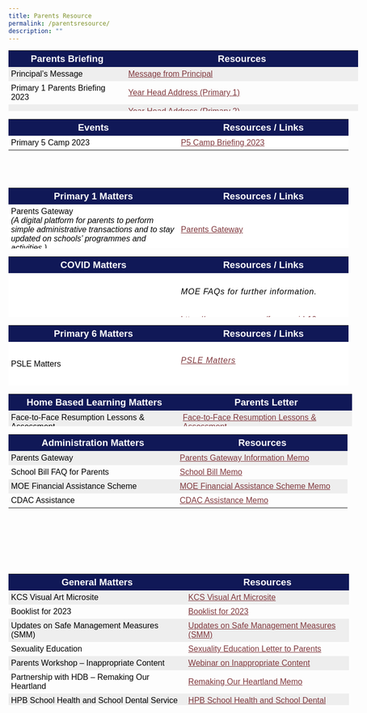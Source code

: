 ```yaml
---
title: Parents Resource
permalink: /parentsresource/
description: ""
---
```

<table style="box-sizing: border-box; color: rgb(0, 0, 0); font-family: Signika, Arial, sans-serif; font-size: 16px; font-style: normal; font-variant-ligatures: normal; font-variant-caps: normal; font-weight: 400; letter-spacing: normal; orphans: 2; text-align: start; text-transform: none; white-space: normal; widows: 2; word-spacing: 0px; -webkit-text-stroke-width: 0px; text-decoration-thickness: initial; text-decoration-style: initial; text-decoration-color: initial; height: 120px; width: 715.156px;"><tbody style="box-sizing: border-box;"><tr style="box-sizing: border-box; height: 23px;"><td style="box-sizing: border-box; padding: 5px; width: 232px; background-color: rgb(16, 24, 87); height: 23px; text-align: center;"><span style="box-sizing: border-box; font-size: 14pt; font-family: arial, helvetica, sans-serif; color: rgb(255, 255, 0);"><strong style="box-sizing: border-box; font-weight: bolder;color:white">Parents Briefing</strong></span></td><td style="box-sizing: border-box; padding: 5px; width: 460.156px; background-color: rgb(16, 24, 87); height: 23px; text-align: center;"><span style="box-sizing: border-box; font-size: 14pt; font-family: arial, helvetica, sans-serif; color: rgb(255, 255, 0);"><strong style="box-sizing: border-box; font-weight: bolder;color:white">Resources</strong></span></td></tr><tr style="box-sizing: border-box; background: rgb(238, 238, 238); height: 23px;"><td style="box-sizing: border-box; padding: 5px; width: 232px; height: 23px; text-align: left;"><span style="box-sizing: border-box; font-family: arial, helvetica, sans-serif; font-size: 12pt;">Principal’s Message</span></td><td style="box-sizing: border-box; padding: 5px; width: 460.156px; height: 23px; text-align: left;"><a href="https://youtu.be/GxwuNvGg63g" target="_blank" rel="noopener" style="box-sizing: border-box; background-color: transparent; cursor: pointer; transition: all 0.25s ease-in-out 0s; color: rgb(128, 56, 61);"><span style="box-sizing: border-box; font-family: arial, helvetica, sans-serif;">Message from Principal</span></a></td></tr><tr style="box-sizing: border-box; height: 23px;"><td style="box-sizing: border-box; padding: 5px; width: 232px; height: 23px; text-align: left;"><span style="box-sizing: border-box; font-family: arial, helvetica, sans-serif; font-size: 12pt;">Primary 1 Parents Briefing 2023</span></td><td style="box-sizing: border-box; padding: 5px; width: 460.156px; height: 23px; text-align: left;"><a href="https://youtu.be/HfQNleAWQSg" target="_blank" rel="noopener" style="box-sizing: border-box; background-color: transparent; cursor: pointer; transition: all 0.25s ease-in-out 0s; color: rgb(128, 56, 61);"><span style="box-sizing: border-box; font-family: arial, helvetica, sans-serif;"><span style="box-sizing: border-box; font-family: arial, helvetica, sans-serif; font-size: 12pt;">Year Head Address (Primary 1)</span></span></a></td></tr><tr style="box-sizing: border-box; background: rgb(238, 238, 238); height: 23px;"><td style="box-sizing: border-box; padding: 5px; width: 232px; height: 23px; text-align: left;"><span style="box-sizing: border-box; font-family: arial, helvetica, sans-serif; font-size: 12pt;">Primary 2 Parents Briefing 2023</span></td><td style="box-sizing: border-box; padding: 5px; width: 460.156px; height: 23px; text-align: left;"><a href="https://youtu.be/s1RIQqc87Rc" target="_blank" rel="noopener" style="box-sizing: border-box; background-color: transparent; cursor: pointer; transition: all 0.25s ease-in-out 0s; color: rgb(128, 56, 61);"><span style="box-sizing: border-box; font-family: arial, helvetica, sans-serif;"><span style="box-sizing: border-box; font-family: arial, helvetica, sans-serif; font-size: 12pt;">Year Head Address (Primary 2)</span></span></a><br style="box-sizing: border-box;"><span style="box-sizing: border-box; font-family: arial, helvetica, sans-serif;"><a href="https://youtu.be/zDKyUUGykQw" target="_blank" rel="noopener" style="box-sizing: border-box; background-color: transparent; cursor: pointer; transition: all 0.25s ease-in-out 0s; color: rgb(128, 56, 61);">P2 Parents Briefing for English Language</a><br style="box-sizing: border-box;"><a href="https://youtu.be/xX5bHDGFjsM" target="_blank" rel="noopener" style="box-sizing: border-box; background-color: transparent; cursor: pointer; transition: all 0.25s ease-in-out 0s; color: rgb(128, 56, 61);">P2 Parents Briefing for Mathematics</a><br style="box-sizing: border-box;"><a href="https://youtu.be/5ypYBIvATXE" target="_blank" rel="noopener" style="box-sizing: border-box; background-color: transparent; cursor: pointer; transition: all 0.25s ease-in-out 0s; color: rgb(128, 56, 61);">P2 Parents Briefing for Mother Tongue Language</a><br style="box-sizing: border-box;"></span></td></tr><tr style="box-sizing: border-box; height: 23px;"><td style="box-sizing: border-box; padding: 5px; width: 232px; height: 23px; text-align: left;"><span style="box-sizing: border-box; font-family: arial, helvetica, sans-serif; font-size: 12pt;">Primary 3 Parents Briefing 2023</span></td><td style="box-sizing: border-box; padding: 5px; width: 460.156px; height: 23px; text-align: left;"><a href="https://youtu.be/Hx_ezOhR9xc" target="_blank" rel="noopener" style="box-sizing: border-box; background-color: transparent; cursor: pointer; transition: all 0.25s ease-in-out 0s; color: rgb(128, 56, 61);"><span style="box-sizing: border-box; font-family: arial, helvetica, sans-serif;"><span style="box-sizing: border-box; font-family: arial, helvetica, sans-serif; font-size: 12pt;">Year Head Address (Primary 3)</span></span></a><br style="box-sizing: border-box;"><a href="https://youtu.be/0m1TamuraJE" target="_blank" rel="noopener" style="box-sizing: border-box; background-color: transparent; cursor: pointer; transition: all 0.25s ease-in-out 0s; color: rgb(128, 56, 61);"><span style="box-sizing: border-box; font-family: arial, helvetica, sans-serif;">P3 Parents Briefing for English Language</span></a><br style="box-sizing: border-box;"><a href="https://youtu.be/WUdum6uu8L4" target="_blank" rel="noopener" style="box-sizing: border-box; background-color: transparent; cursor: pointer; transition: all 0.25s ease-in-out 0s; color: rgb(128, 56, 61);"><span style="box-sizing: border-box; font-family: arial, helvetica, sans-serif;">P3 Parents Briefing for Mathematics</span></a><br style="box-sizing: border-box;"><a href="https://youtu.be/xmPVwAvYehA" target="_blank" rel="noopener" style="box-sizing: border-box; background-color: transparent; cursor: pointer; transition: all 0.25s ease-in-out 0s; color: rgb(128, 56, 61);"><span style="box-sizing: border-box; font-family: arial, helvetica, sans-serif;">P3 Parents Briefing for Mother Tongue Language</span></a><br style="box-sizing: border-box;"><a href="https://youtu.be/DUZBO7xJW-U" target="_blank" rel="noopener" style="box-sizing: border-box; background-color: transparent; cursor: pointer; transition: all 0.25s ease-in-out 0s; color: rgb(128, 56, 61);"><span style="box-sizing: border-box; font-family: arial, helvetica, sans-serif;">P3 Parents Briefing for Science</span></a></td></tr><tr style="box-sizing: border-box; background: rgb(238, 238, 238); height: 23px;"><td style="box-sizing: border-box; padding: 5px; width: 232px; height: 23px; text-align: left;"><span style="box-sizing: border-box; font-family: arial, helvetica, sans-serif; font-size: 12pt;">Primary 4 Parents Briefing 2023</span></td><td style="box-sizing: border-box; padding: 5px; width: 460.156px; height: 23px; text-align: left;"><a href="https://youtu.be/_Ib2xiLTk4w" target="_blank" rel="noopener" style="box-sizing: border-box; background-color: transparent; cursor: pointer; transition: all 0.25s ease-in-out 0s; color: rgb(128, 56, 61);"><span style="box-sizing: border-box; font-family: arial, helvetica, sans-serif; font-size: 12pt;">Year Head Address (Primary 4)</span></a><br style="box-sizing: border-box;"><span style="box-sizing: border-box; font-family: arial, helvetica, sans-serif;"><a href="https://youtu.be/hDkXIG5Wyl0" target="_blank" rel="noopener" style="box-sizing: border-box; background-color: transparent; cursor: pointer; transition: all 0.25s ease-in-out 0s; color: rgb(128, 56, 61);">P4 Parents Briefing for English Language</a><br style="box-sizing: border-box;"><a href="https://youtu.be/RQf3OpbMMeo" target="_blank" rel="noopener" style="box-sizing: border-box; background-color: transparent; cursor: pointer; transition: all 0.25s ease-in-out 0s; color: rgb(128, 56, 61);">P4 Parents Briefing for Mathematics</a><br style="box-sizing: border-box;"><a href="https://youtu.be/TZuyG-iIqfQ" target="_blank" rel="noopener" style="box-sizing: border-box; background-color: transparent; cursor: pointer; transition: all 0.25s ease-in-out 0s; color: rgb(128, 56, 61);">P4 Parents Briefing for Mother Tongue Language</a><br style="box-sizing: border-box;"><a href="https://youtu.be/P0_D7cuRXMw" target="_blank" rel="noopener" style="box-sizing: border-box; background-color: transparent; cursor: pointer; transition: all 0.25s ease-in-out 0s; color: rgb(128, 56, 61);">P4 Parents Briefing for Science</a></span></td></tr><tr style="box-sizing: border-box; height: 30.875px;"><td style="box-sizing: border-box; padding: 5px; width: 232px; height: 30.875px; text-align: left;"><span style="box-sizing: border-box; font-family: arial, helvetica, sans-serif; font-size: 12pt;">Primary 5 Parents Briefing 2023</span></td><td style="box-sizing: border-box; padding: 5px; width: 460.156px; height: 30.875px; text-align: left;"><a href="https://youtu.be/WFdTD2VfMFw" target="_blank" rel="noopener" style="box-sizing: border-box; background-color: transparent; cursor: pointer; transition: all 0.25s ease-in-out 0s; color: rgb(128, 56, 61);"><span style="box-sizing: border-box; font-family: arial, helvetica, sans-serif;"><span style="box-sizing: border-box; font-family: arial, helvetica, sans-serif; font-size: 12pt;">Year Head Address (Primary 5)</span></span></a><br style="box-sizing: border-box;"><span style="box-sizing: border-box; font-family: arial, helvetica, sans-serif;"><a href="https://youtu.be/-PU7aBaPKGk" target="_blank" rel="noopener" style="box-sizing: border-box; background-color: transparent; cursor: pointer; transition: all 0.25s ease-in-out 0s; color: rgb(128, 56, 61);">P5 Parents Briefing for English and Foundation English Language</a><br style="box-sizing: border-box;"><a href="https://youtu.be/VZzBHMn71FM" target="_blank" rel="noopener" style="box-sizing: border-box; background-color: transparent; cursor: pointer; transition: all 0.25s ease-in-out 0s; color: rgb(128, 56, 61);">P5 Parents Briefing for Foundation Mathematics</a><br style="box-sizing: border-box;"><a href="https://youtu.be/VZzBHMn71FM" target="_blank" rel="noopener" style="box-sizing: border-box; background-color: transparent; cursor: pointer; transition: all 0.25s ease-in-out 0s; color: rgb(128, 56, 61);">P5 Parents Briefing for Standard Mathematics</a><br style="box-sizing: border-box;"><a href="https://youtu.be/WR1s2fUigmI" target="_blank" rel="noopener" style="box-sizing: border-box; background-color: transparent; cursor: pointer; transition: all 0.25s ease-in-out 0s; color: rgb(128, 56, 61);">P5 Parents Briefing for Mother Tongue and Foundation Mother Tongue Language&nbsp;</a><br style="box-sizing: border-box;"><a href="https://youtu.be/tnePOuiLlBs" target="_blank" rel="noopener" style="box-sizing: border-box; background-color: transparent; cursor: pointer; transition: all 0.25s ease-in-out 0s; color: rgb(128, 56, 61);">P5 Parents Briefing for Science and Foundation Science</a></span></td></tr><tr style="box-sizing: border-box; background: rgb(238, 238, 238); height: 23px;"><td style="box-sizing: border-box; padding: 5px; width: 232px; height: 23px; text-align: left;"><span style="box-sizing: border-box; font-family: arial, helvetica, sans-serif; font-size: 12pt;">Primary 6 Parents Briefing 2023</span></td><td style="box-sizing: border-box; padding: 5px; width: 460.156px; height: 23px; text-align: left;"><a href="https://youtu.be/2xz-83FxGqY" target="_blank" rel="noopener" style="box-sizing: border-box; background-color: transparent; cursor: pointer; transition: all 0.25s ease-in-out 0s; color: rgb(128, 56, 61);"><span style="box-sizing: border-box; font-family: arial, helvetica, sans-serif;"><span style="box-sizing: border-box; font-family: arial, helvetica, sans-serif; font-size: 12pt;">Year Head Address (Primary 6)</span></span></a><br style="box-sizing: border-box;"><a href="https://youtu.be/Ce_oR4U1CyU" target="_blank" rel="noopener" style="box-sizing: border-box; background-color: transparent; cursor: pointer; transition: all 0.25s ease-in-out 0s; color: rgb(128, 56, 61);"><span style="box-sizing: border-box; font-family: arial, helvetica, sans-serif; font-size: 12pt;">P6 Parents Briefing for English and Foundation English Language</span></a><br style="box-sizing: border-box;"><a href="https://youtu.be/RxRqJLInGsY" target="_blank" rel="noopener" style="box-sizing: border-box; background-color: transparent; cursor: pointer; transition: all 0.25s ease-in-out 0s; color: rgb(128, 56, 61);"><span style="box-sizing: border-box; font-family: arial, helvetica, sans-serif; font-size: 12pt;">P6 Parents Briefing for Foundation Mathematics</span></a><br style="box-sizing: border-box;"><a href="https://youtu.be/BpQmTyoDFnc" target="_blank" rel="noopener" style="box-sizing: border-box; background-color: transparent; cursor: pointer; transition: all 0.25s ease-in-out 0s; color: rgb(128, 56, 61);"><span style="box-sizing: border-box; font-family: arial, helvetica, sans-serif;">P6 Parents Briefing for Standard Mathematics</span></a><br style="box-sizing: border-box;"><a href="https://youtu.be/aNGwpN8Dulg" target="_blank" rel="noopener" style="box-sizing: border-box; background-color: transparent; cursor: pointer; transition: all 0.25s ease-in-out 0s; color: rgb(128, 56, 61);"><span style="box-sizing: border-box; font-family: arial, helvetica, sans-serif; font-size: 12pt;">P6 Parents Briefing for Mother Tongue and Foundation Mother Tongue Language</span></a><br style="box-sizing: border-box;"><a href="https://youtu.be/8wATtmhHU0E" target="_blank" rel="noopener" style="box-sizing: border-box; background-color: transparent; cursor: pointer; transition: all 0.25s ease-in-out 0s; color: rgb(128, 56, 61);"><span style="box-sizing: border-box; font-family: arial, helvetica, sans-serif; font-size: 12pt;">P6 Parents Briefing for Science and Foundation Science</span></a></td></tr></tbody></table>

<table style="box-sizing: border-box; color: rgb(0, 0, 0); font-family: Signika, Arial, sans-serif; font-size: 16px; font-style: normal; font-variant-ligatures: normal; font-variant-caps: normal; font-weight: 400; letter-spacing: normal; orphans: 2; text-align: start; text-transform: none; white-space: normal; widows: 2; word-spacing: 0px; -webkit-text-stroke-width: 0px; text-decoration-thickness: initial; text-decoration-style: initial; text-decoration-color: initial; height: 120px; width: 728.906px;"><tbody style="box-sizing: border-box;"><tr style="box-sizing: border-box; height: 23px;"><td style="box-sizing: border-box; padding: 5px; width: 336.333px; background-color: rgb(16, 24, 87); height: 23px; text-align: center;"><span style="box-sizing: border-box; font-size: 14pt; font-family: arial, helvetica, sans-serif; color: rgb(255, 255, 0);"><strong style="box-sizing: border-box; font-weight: bolder;color:white">Events</strong></span></td><td style="box-sizing: border-box; padding: 5px; width: 336.333px; background-color: rgb(16, 24, 87); height: 23px; text-align: center;"><span style="box-sizing: border-box; font-size: 14pt; font-family: arial, helvetica, sans-serif; color: rgb(255, 255, 0);"><strong style="box-sizing: border-box; font-weight: bolder;color:white">Resources / Links</strong></span></td></tr><tr style="box-sizing: border-box; background: rgb(255, 255, 255); height: 23px;"><td style="box-sizing: border-box; padding: 5px; width: 336.333px; background-color: rgb(255, 255, 255); height: 23px;"><span style="box-sizing: border-box; font-family: arial, Helvetica, sans-serif;">Primary 5 Camp 2023</span></td><td style="box-sizing: border-box; padding: 5px; width: 336.333px; background-color: rgb(255, 255, 255); height: 23px;"><a href="https://khengcheng.moe.edu.sg/wp-content/uploads/2023/02/P5-Camp_Briefing-to-Parents_2023.pdf" target="_blank" rel="noopener noreferrer" style="box-sizing: border-box; background-color: transparent; cursor: pointer; transition: all 0.25s ease-in-out 0s; color: rgb(128, 56, 61);"><span style="box-sizing: border-box; font-family: arial, helvetica, sans-serif;">P5 Camp Briefing 2023</span></a></td></tr></tbody></table>

<table style="box-sizing: border-box; color: rgb(0, 0, 0); font-family: Signika, Arial, sans-serif; font-size: 16px; font-style: normal; font-variant-ligatures: normal; font-variant-caps: normal; font-weight: 400; letter-spacing: normal; orphans: 2; text-align: start; text-transform: none; white-space: normal; widows: 2; word-spacing: 0px; -webkit-text-stroke-width: 0px; text-decoration-thickness: initial; text-decoration-style: initial; text-decoration-color: initial; height: 120px; width: 728.906px;"><tbody style="box-sizing: border-box;"><tr style="box-sizing: border-box; height: 23px;"><td style="box-sizing: border-box; padding: 5px; width: 336.333px; background-color: rgb(16, 24, 87); height: 25px; text-align: center;"><span style="box-sizing: border-box; font-size: 14pt; font-family: arial, helvetica, sans-serif; color: rgb(255, 255, 0);"><strong style="box-sizing: border-box; font-weight: bolder;color:white">Primary 1 Matters</strong></span></td><td style="box-sizing: border-box; padding: 5px; width: 330px; background-color: rgb(16, 24, 87); height: 28px; text-align: center;"><span style="box-sizing: border-box; font-size: 14pt; font-family: arial, helvetica, sans-serif; color: rgb(255, 255, 0);"><strong style="box-sizing: border-box; font-weight: bolder;color:white">Resources / Links</strong></span></td></tr><tr style="box-sizing: border-box; background: rgb(255, 255, 255); height: 23px;"><td style="box-sizing: border-box; padding: 5px; width: 336.333px; background-color: rgb(255, 255, 255); height: 23px;"><span style="box-sizing: border-box; font-family: arial, helvetica, sans-serif;">Parents Gateway<br style="box-sizing: border-box;"><em style="box-sizing: border-box;">(A digital platform for parents to perform simple administrative transactions and to stay updated on schools’ programmes and activities.)</em></span></td><td style="box-sizing: border-box; padding: 5px; width: 336.333px; background-color: rgb(255, 255, 255); height: 23px;"><span style="box-sizing: border-box; font-family: arial, helvetica, sans-serif;"><a href="https://khengcheng.moe.edu.sg/parents-gateway/" target="_blank" rel="noopener" style="box-sizing: border-box; background-color: transparent; cursor: pointer; transition: all 0.25s ease-in-out 0s; color: rgb(128, 56, 61);">Parents Gateway</a></span></td></tr><tr style="box-sizing: border-box; height: 23px; background-color: rgb(227, 225, 225);"><td style="box-sizing: border-box; padding: 5px; width: 336.333px; background-color: rgb(255, 255, 255); height: 23px;"><span style="box-sizing: border-box; font-family: arial, helvetica, sans-serif;"><span style="box-sizing: border-box; font-family: helvetica, arial, sans-serif;">P1 Orientation Briefing and Sharing Slides</span></span></td><td style="box-sizing: border-box; padding: 5px; width: 336.333px; background-color: rgb(255, 255, 255); height: 23px;"><span style="box-sizing: border-box; font-family: arial, helvetica, sans-serif;"><a href="https://khengcheng.moe.edu.sg/wp-content/uploads/2022/11/P1-Orientation-Slides.pdf" target="_blank" rel="noopener" style="box-sizing: border-box; background-color: transparent; cursor: pointer; transition: all 0.25s ease-in-out 0s; color: rgb(128, 56, 61);">P1 Slides</a></span></td></tr><tr style="box-sizing: border-box; background: rgb(227, 225, 225); height: 23px;"><td style="box-sizing: border-box; padding: 5px; width: 336.333px; background-color: rgb(255, 255, 255); height: 23px;"><span style="box-sizing: border-box; font-family: arial, helvetica, sans-serif;"><span style="box-sizing: border-box; font-family: helvetica, arial, sans-serif;">Information Booklet (For cohort 2023)</span></span></td><td style="box-sizing: border-box; padding: 5px; width: 336.333px; background-color: rgb(255, 255, 255); height: 23px;"><span style="box-sizing: border-box; font-family: arial, helvetica, sans-serif;"><span style="box-sizing: border-box; font-family: helvetica, arial, sans-serif;"><a href="https://khengcheng.moe.edu.sg/wp-content/uploads/2023/01/P1-INFORMATION-BOOKLET-FOR-COHORT-2023-1.pdf" target="_blank" rel="noopener" style="box-sizing: border-box; background-color: transparent; cursor: pointer; transition: all 0.25s ease-in-out 0s; color: rgb(128, 56, 61);">Information Booklet</a></span></span></td></tr><tr style="box-sizing: border-box; height: 23px; background-color: rgb(227, 225, 225);"><td style="box-sizing: border-box; padding: 5px; width: 336.333px; background-color: rgb(255, 255, 255); height: 23px;"><span style="box-sizing: border-box; font-family: arial, helvetica, sans-serif;"><span style="box-sizing: border-box; font-family: helvetica, arial, sans-serif;">P1 Parents Engagement 2023</span></span></td><td style="box-sizing: border-box; padding: 5px; width: 336.333px; background-color: rgb(255, 255, 255); height: 23px;"><a href="https://khengcheng.moe.edu.sg/wp-content/uploads/2023/01/P1-Parents-Engagement-Session-2023.pdf" target="_blank" rel="noopener" style="box-sizing: border-box; background-color: transparent; cursor: pointer; transition: all 0.25s ease-in-out 0s; color: rgb(128, 56, 61);"><span style="box-sizing: border-box; font-family: arial, helvetica, sans-serif;"><span style="box-sizing: border-box; font-family: helvetica, arial, sans-serif;">P1 Parents Engagement 2023</span></span></a></td></tr></tbody></table>

<table style="box-sizing: border-box; color: rgb(0, 0, 0); font-family: Signika, Arial, sans-serif; font-size: 16px; font-style: normal; font-variant-ligatures: normal; font-variant-caps: normal; font-weight: 400; letter-spacing: normal; orphans: 2; text-align: start; text-transform: none; white-space: normal; widows: 2; word-spacing: 0px; -webkit-text-stroke-width: 0px; text-decoration-thickness: initial; text-decoration-style: initial; text-decoration-color: initial; height: 120px; width: 728.906px;"><tbody style="box-sizing: border-box;"><tr style="box-sizing: border-box; height: 23px;"><td style="box-sizing: border-box; padding: 5px; width: 336.333px; background-color: rgb(16, 24, 87); height: 23px; text-align: center;"><span style="box-sizing: border-box; font-size: 14pt; font-family: arial, helvetica, sans-serif; color: rgb(255, 255, 0);"><strong style="box-sizing: border-box; font-weight: bolder;color:white">COVID Matters</strong></span></td><td style="box-sizing: border-box; padding: 5px; width: 336.333px; background-color: rgb(16, 24, 87); height: 23px; text-align: center;"><span style="box-sizing: border-box; font-size: 14pt; font-family: arial, helvetica, sans-serif; color: rgb(255, 255, 0);"><strong style="box-sizing: border-box; font-weight: bolder;color:white">Resources / Links</strong></span></td></tr><tr style="box-sizing: border-box; background: rgb(255, 255, 255); height: 23px;"><td style="box-sizing: border-box; padding: 5px; width: 336.333px; background-color: rgb(255, 255, 255); height: 23px;"><span style="box-sizing: border-box; font-family: arial, Helvetica, sans-serif; font-size: 12pt;">Implementation of TraceTogether in schools on 1 June 2021</span></td><td style="box-sizing: border-box; padding: 5px; width: 336.333px; background-color: rgb(255, 255, 255); height: 23px;"><div class="DetailsScreen__ItemContainer-sc-15nbtbx-3 eWYkCk" style="box-sizing: border-box;"><h6 id="weblink_description_0" class="Text__H6-uqyr82-15 Text__H6Regular-uqyr82-16 Text__BodyRow-uqyr82-39 hpbCOC" style="box-sizing: border-box; font-family: &quot;Patua One&quot;, &quot;Times New Roman&quot;, serif; letter-spacing: 0.05em;"><span style="box-sizing: border-box; font-family: arial, helvetica, sans-serif; font-size: 12pt;">MOE FAQs for further information.</span></h6><p style="box-sizing: border-box;"><span style="box-sizing: border-box; font-family: arial, helvetica, sans-serif; font-size: 12pt;"><a id="weblink_0" class="TextLink__StyledTextLink-sc-55x6ze-0 PafSM web-link" href="https://www.moe.gov.sg/faqs-covid-19-infection" target="_blank" rel="noopener noreferrer" style="box-sizing: border-box; background-color: transparent; cursor: pointer; transition: all 0.25s ease-in-out 0s; color: rgb(128, 56, 61);">https://www.moe.gov.sg/faqs-covid-19-infection</a></span></p></div><div class="DetailsScreen__ItemContainer-sc-15nbtbx-3 eWYkCk" style="box-sizing: border-box;"><h6 id="weblink_description_1" class="Text__H6-uqyr82-15 Text__H6Regular-uqyr82-16 Text__BodyRow-uqyr82-39 hpbCOC" style="box-sizing: border-box; font-family: &quot;Patua One&quot;, &quot;Times New Roman&quot;, serif; letter-spacing: 0.05em;"><span style="box-sizing: border-box; font-family: arial, helvetica, sans-serif; font-size: 12pt;">Nearest TT collection/replacement point.</span></h6><p style="box-sizing: border-box;"><span style="box-sizing: border-box; font-family: arial, helvetica, sans-serif; font-size: 12pt;"><a id="weblink_1" class="TextLink__StyledTextLink-sc-55x6ze-0 PafSM web-link" href="https://token.gowhere.gov.sg/" target="_blank" rel="noopener noreferrer" style="box-sizing: border-box; background-color: transparent; cursor: pointer; transition: all 0.25s ease-in-out 0s; color: rgb(128, 56, 61);">https://token.gowhere.gov.sg/</a></span></p></div></td></tr><tr style="box-sizing: border-box; height: 23px; background-color: rgb(227, 225, 225);"><td style="box-sizing: border-box; padding: 5px; width: 336.333px; background-color: rgb(255, 255, 255); height: 23px;"><span style="box-sizing: border-box; font-family: arial, helvetica, sans-serif;">School’s Covid Reporting Policy</span></td><td style="box-sizing: border-box; padding: 5px; width: 336.333px; background-color: rgb(255, 255, 255); height: 23px;"><span style="box-sizing: border-box; font-family: arial, helvetica, sans-serif;"><a href="https://khengcheng.moe.edu.sg/wp-content/uploads/2022/01/Reporting-of-Covid-case-or-HRW.pdf" style="box-sizing: border-box; background-color: transparent; cursor: pointer; transition: all 0.25s ease-in-out 0s; color: rgb(128, 56, 61);">School’s COVID Reporting Policy</a></span></td></tr><tr style="box-sizing: border-box; background: rgb(227, 225, 225); height: 23px;"><td style="box-sizing: border-box; padding: 5px; width: 336.333px; background-color: rgb(255, 255, 255); height: 23px;"><span style="box-sizing: border-box; font-family: arial, Helvetica, sans-serif;">Submission of ART results</span></td><td style="box-sizing: border-box; padding: 5px; width: 336.333px; background-color: rgb(255, 255, 255); height: 23px;"><span style="box-sizing: border-box; font-family: arial, helvetica, sans-serif;">http://go.gov.sg/kcs-cct-hrw</span></td></tr></tbody></table>

<table style="box-sizing: border-box; color: rgb(0, 0, 0); font-family: Signika, Arial, sans-serif; font-size: 16px; font-style: normal; font-variant-ligatures: normal; font-variant-caps: normal; font-weight: 400; letter-spacing: normal; orphans: 2; text-align: start; text-transform: none; white-space: normal; widows: 2; word-spacing: 0px; -webkit-text-stroke-width: 0px; text-decoration-thickness: initial; text-decoration-style: initial; text-decoration-color: initial; height: 120px; width: 728.906px;"><tbody style="box-sizing: border-box;"><tr style="box-sizing: border-box; height: 23.7084px;"><td style="box-sizing: border-box; padding: 5px; width: 336.333px; background-color: rgb(16, 24, 87); height: 23.7084px; text-align: center;"><span style="box-sizing: border-box; font-size: 14pt; font-family: arial, helvetica, sans-serif; color: rgb(255, 255, 0);"><strong style="box-sizing: border-box; font-weight: bolder;color:white;">Primary 6 Matters</strong></span></td><td style="box-sizing: border-box; padding: 5px; width: 336.333px; background-color: rgb(16, 24, 87); height: 23.7084px; text-align: center;"><span style="box-sizing: border-box; font-size: 14pt; font-family: arial, helvetica, sans-serif; color: rgb(255, 255, 0);"><strong style="box-sizing: border-box; font-weight: bolder;color:white;">Resources / Links</strong></span></td></tr><tr style="box-sizing: border-box; background: rgb(255, 255, 255); height: 23px;"><td style="box-sizing: border-box; padding: 5px; width: 336.333px; background-color: rgb(255, 255, 255); height: 23px;"><span style="box-sizing: border-box; font-family: arial, helvetica, sans-serif;">PSLE Matters</span></td><td style="box-sizing: border-box; padding: 5px; width: 336.333px; background-color: rgb(255, 255, 255); height: 23px;"><div class="DetailsScreen__ItemContainer-sc-15nbtbx-3 eWYkCk" style="box-sizing: border-box;"><h6 id="weblink_description_0" class="Text__H6-uqyr82-15 Text__H6Regular-uqyr82-16 Text__BodyRow-uqyr82-39 hpbCOC" style="box-sizing: border-box; font-family: &quot;Patua One&quot;, &quot;Times New Roman&quot;, serif; letter-spacing: 0.05em;"><span style="box-sizing: border-box; font-family: arial, helvetica, sans-serif; font-size: 12pt;"><a href="https://sites.google.com/view/kcs-pslejourney/home" style="box-sizing: border-box; background-color: transparent; cursor: pointer; transition: all 0.25s ease-in-out 0s; color: rgb(128, 56, 61);">PSLE Matters</a></span></h6></div></td></tr></tbody></table>

<table style="box-sizing: border-box; color: rgb(0, 0, 0); font-family: Signika, Arial, sans-serif; font-size: 16px; font-style: normal; font-variant-ligatures: normal; font-variant-caps: normal; font-weight: 400; letter-spacing: normal; orphans: 2; text-align: start; text-transform: none; white-space: normal; widows: 2; word-spacing: 0px; -webkit-text-stroke-width: 0px; text-decoration-thickness: initial; text-decoration-style: initial; text-decoration-color: initial; height: 64px; width: 680px;"><tbody style="box-sizing: border-box;"><tr style="box-sizing: border-box; height: 23px;"><td style="box-sizing: border-box; padding: 5px; width: 340px; background-color: rgb(16, 24, 87); height: 23px; text-align: center;"><span style="box-sizing: border-box; font-size: 14pt; font-family: arial, helvetica, sans-serif; color: rgb(255, 255, 0);"><strong style="box-sizing: border-box; font-weight: bolder;color:white">Home Based Learning Matters</strong></span></td><td style="box-sizing: border-box; padding: 5px; width: 340px; background-color: rgb(16, 24, 87); height: 23px; text-align: center;"><span style="box-sizing: border-box; font-size: 14pt; font-family: arial, helvetica, sans-serif; color: rgb(255, 255, 0);"><strong style="box-sizing: border-box; font-weight: bolder;color:white">Parents Letter</strong></span></td></tr><tr style="box-sizing: border-box; background: rgb(238, 238, 238); height: 23.7031px;"><td style="box-sizing: border-box; padding: 5px; width: 340px; height: 23.7031px;"><span style="box-sizing: border-box; font-family: arial, helvetica, sans-serif;">Face-to-Face Resumption Lessons &amp; Assessment</span></td><td style="box-sizing: border-box; padding: 5px; width: 332px; height: 23.7031px;"><a href="https://khengcheng.moe.edu.sg/wp-content/uploads/2021/10/Resumption-of-Face-to-Face-Lessons-Updates-on-Asssessment.pdf" target="_blank" rel="noopener noreferrer" style="box-sizing: border-box; background-color: transparent; cursor: pointer; transition: all 0.25s ease-in-out 0s; color: rgb(128, 56, 61);"><span style="box-sizing: border-box; font-family: arial, helvetica, sans-serif;">Face-to-Face Resumption Lessons &amp; Assessment</span></a></td></tr><tr style="box-sizing: border-box; height: 23.7031px;"><td style="box-sizing: border-box; padding: 5px; width: 340px; height: 23.7031px;"><span style="box-sizing: border-box; font-family: arial, helvetica, sans-serif;">Principal’s Letter on Full Home-Based Learning</span></td><td style="box-sizing: border-box; padding: 5px; width: 332px; height: 23.7031px;"><span style="box-sizing: border-box; font-family: arial, helvetica, sans-serif;"><a href="https://khengcheng.moe.edu.sg/wp-content/uploads/2021/05/Attachment-1-SOP-for-IT-and-ET-Support-for-Full-HBL.pdf" style="box-sizing: border-box; background-color: transparent; cursor: pointer; transition: all 0.25s ease-in-out 0s; color: rgb(128, 56, 61);">FHBL 2021&nbsp; Memo</a></span></td></tr><tr style="box-sizing: border-box; background: rgb(238, 238, 238); height: 23px;"><td style="box-sizing: border-box; padding: 5px; width: 340px; height: 23px;"><span style="box-sizing: border-box; font-family: arial, helvetica, sans-serif;">HBL Tips for Parents &amp; Caregivers</span></td><td style="box-sizing: border-box; padding: 5px; width: 332px; height: 23px;"><span style="box-sizing: border-box; font-family: arial, helvetica, sans-serif;"><a href="https://khengcheng.moe.edu.sg/wp-content/uploads/2020/04/Tips_for_Parents_and_Caregivers.pdf" target="_blank" rel="noopener noreferrer" style="box-sizing: border-box; background-color: transparent; cursor: pointer; transition: all 0.25s ease-in-out 0s; color: rgb(128, 56, 61);">HBL Tips for Parents &amp; Caregivers</a></span></td></tr><tr style="box-sizing: border-box; height: 23px;"><td style="box-sizing: border-box; padding: 5px; width: 340px; height: 23px;"><span style="box-sizing: border-box; font-family: arial, helvetica, sans-serif;">HBL Resource Kit (Part 4)</span></td><td style="box-sizing: border-box; padding: 5px; width: 332px; height: 23px;"><span style="box-sizing: border-box; font-family: arial, helvetica, sans-serif;"><a href="https://khengcheng.moe.edu.sg/wp-content/uploads/2020/04/HBL-Resource-Kit-Part-4.pdf" style="box-sizing: border-box; background-color: transparent; cursor: pointer; transition: all 0.25s ease-in-out 0s; color: rgb(128, 56, 61);">HBL Resource Kit (Part 4)</a></span></td></tr><tr style="box-sizing: border-box; background: rgb(238, 238, 238); height: 23px;"><td style="box-sizing: border-box; padding: 5px; width: 340px; height: 23px;"><span style="box-sizing: border-box; font-family: arial, helvetica, sans-serif;">HBL Resource Kit (Part 3)</span></td><td style="box-sizing: border-box; padding: 5px; width: 332px; height: 23px;"><span style="box-sizing: border-box; font-family: arial, helvetica, sans-serif;"><a href="https://khengcheng.moe.edu.sg/wp-content/uploads/2020/04/Resource-Kit-HBL-Part-3.pdf" target="_blank" rel="noopener noreferrer" style="box-sizing: border-box; background-color: transparent; cursor: pointer; transition: all 0.25s ease-in-out 0s; color: rgb(128, 56, 61);">HBL Resource Kit (Part 3)</a></span></td></tr><tr style="box-sizing: border-box; height: 23px;"><td style="box-sizing: border-box; padding: 5px; width: 340px; height: 23px;"><span style="box-sizing: border-box; font-family: arial, helvetica, sans-serif;">HBL Resource Kit (Part 2)</span></td><td style="box-sizing: border-box; padding: 5px; width: 332px; height: 23px;"><span style="box-sizing: border-box; font-family: arial, helvetica, sans-serif;"><a href="https://khengcheng.moe.edu.sg/wp-content/uploads/2020/04/Resource-Kit-HBL-Part-2.pdf" target="_blank" rel="noopener noreferrer" style="box-sizing: border-box; background-color: transparent; cursor: pointer; transition: all 0.25s ease-in-out 0s; color: rgb(128, 56, 61);">HBL Resource Kit (Part 2)</a></span></td></tr></tbody></table>

<table style="box-sizing: border-box; color: rgb(0, 0, 0); font-family: Signika, Arial, sans-serif; font-size: 16px; font-style: normal; font-variant-ligatures: normal; font-variant-caps: normal; font-weight: 400; letter-spacing: normal; orphans: 2; text-align: start; text-transform: none; white-space: normal; widows: 2; word-spacing: 0px; -webkit-text-stroke-width: 0px; text-decoration-thickness: initial; text-decoration-style: initial; text-decoration-color: initial; height: 260px; width: 686px;"><tbody style="box-sizing: border-box;"><tr style="box-sizing: border-box; height: 23px; background-color: rgb(135, 237, 126);"><td style="box-sizing: border-box; padding: 5px; width: 334px; background-color: rgb(16, 24, 87); height: 23px; text-align: center;"><span style="box-sizing: border-box; font-size: 14pt; font-family: arial, helvetica, sans-serif; color: rgb(255, 255, 0);"><strong style="box-sizing: border-box; font-weight: bolder;color:white">Administration Matters</strong></span></td><td style="box-sizing: border-box; padding: 5px; width: 334px; background-color: rgb(16, 24, 87); height: 23px; text-align: center;"><span style="box-sizing: border-box; font-size: 14pt; font-family: arial, helvetica, sans-serif; color: rgb(255, 255, 0);"><strong style="box-sizing: border-box; font-weight: bolder;color:white">Resources</strong></span></td></tr><tr style="box-sizing: border-box; background: rgb(238, 238, 238); height: 23px;"><td style="box-sizing: border-box; padding: 5px; width: 334px; height: 23px;"><span style="box-sizing: border-box; font-family: arial, helvetica, sans-serif;">Parents Gateway</span></td><td style="box-sizing: border-box; padding: 5px; width: 336.667px; height: 23px;"><span style="box-sizing: border-box; font-family: arial, helvetica, sans-serif;"><a href="https://khengcheng.moe.edu.sg/parents-gateway/" rel="noopener noreferrer" style="box-sizing: border-box; background-color: transparent; cursor: pointer; transition: all 0.25s ease-in-out 0s; color: rgb(128, 56, 61);">Parents Gateway Information Memo</a></span></td></tr><tr style="box-sizing: border-box; height: 23px;"><td style="box-sizing: border-box; padding: 5px; width: 334px; height: 23px;"><span style="box-sizing: border-box; font-family: arial, helvetica, sans-serif;">School Bill FAQ for Parents</span></td><td style="box-sizing: border-box; padding: 5px; width: 336.667px; height: 23px;"><span style="box-sizing: border-box; font-family: arial, helvetica, sans-serif;"><a href="https://khengcheng.moe.edu.sg/wp-content/uploads/2019/10/School-Bill-FAQ-for-Parents.pdf" target="_blank" rel="noopener noreferrer" style="box-sizing: border-box; background-color: transparent; cursor: pointer; transition: all 0.25s ease-in-out 0s; color: rgb(128, 56, 61);">School Bill Memo</a></span></td></tr><tr style="box-sizing: border-box; background: rgb(238, 238, 238); height: 12px;"><td style="box-sizing: border-box; padding: 5px; width: 334px; height: 12px;"><span style="box-sizing: border-box; font-family: arial, helvetica, sans-serif;">MOE Financial Assistance Scheme</span></td><td style="box-sizing: border-box; padding: 5px; width: 336.667px; height: 12px;"><span style="box-sizing: border-box; font-family: arial, helvetica, sans-serif;"><a href="https://beta.moe.gov.sg/fees-assistance-awards-scholarships/financial-assistance/" target="_blank" rel="noopener noreferrer" style="box-sizing: border-box; background-color: transparent; cursor: pointer; transition: all 0.25s ease-in-out 0s; color: rgb(128, 56, 61);">MOE Financial Assistance Scheme Memo</a></span></td></tr><tr style="box-sizing: border-box; height: 12px;"><td style="box-sizing: border-box; padding: 5px; width: 334px; height: 12px;"><span style="box-sizing: border-box; font-family: arial, helvetica, sans-serif;">CDAC Assistance</span></td><td style="box-sizing: border-box; padding: 5px; width: 336.667px; height: 12px;"><span style="box-sizing: border-box; font-family: arial, helvetica, sans-serif;"><a href="https://www.cdac.org.sg/get-assistance/" target="_blank" rel="noopener noreferrer" style="box-sizing: border-box; background-color: transparent; cursor: pointer; transition: all 0.25s ease-in-out 0s; color: rgb(128, 56, 61);">CDAC Assistance Memo</a></span></td></tr></tbody></table>

<table style="box-sizing: border-box; color: rgb(0, 0, 0); font-family: Signika, Arial, sans-serif; font-size: 16px; font-style: normal; font-variant-ligatures: normal; font-variant-caps: normal; font-weight: 400; letter-spacing: normal; orphans: 2; text-align: start; text-transform: none; white-space: normal; widows: 2; word-spacing: 0px; -webkit-text-stroke-width: 0px; text-decoration-thickness: initial; text-decoration-style: initial; text-decoration-color: initial; height: 260px; width: 686px;"><tbody style="box-sizing: border-box;"><tr style="box-sizing: border-box; height: 23px;"><td style="box-sizing: border-box; padding: 5px; width: 350.833px; background-color: rgb(16, 24, 87); height: 23px; text-align: center;"><span style="box-sizing: border-box; font-size: 14pt; font-family: arial, helvetica, sans-serif; color: rgb(255, 255, 0);"><strong style="box-sizing: border-box; font-weight: bolder;color:white;">General Matters</strong></span></td><td style="box-sizing: border-box; padding: 5px; width: 323.167px; background-color: rgb(16, 24, 87); height: 23px; text-align: center;"><span style="box-sizing: border-box; font-size: 14pt; font-family: arial, helvetica, sans-serif; color: rgb(255, 255, 0);"><strong style="box-sizing: border-box; font-weight: bolder;color:white;">Resources</strong></span></td></tr><tr style="box-sizing: border-box; background: rgb(238, 238, 238); height: 23px;"><td style="box-sizing: border-box; padding: 5px; width: 350.833px; height: 23px;"><span style="box-sizing: border-box; font-family: arial, helvetica, sans-serif;">KCS Visual Art Microsite</span></td><td style="box-sizing: border-box; padding: 5px; width: 323.167px; height: 23px;"><a href="http://bitly.ws/xNgS" target="_blank" rel="noopener" style="box-sizing: border-box; background-color: transparent; cursor: pointer; transition: all 0.25s ease-in-out 0s; color: rgb(128, 56, 61);"><span style="box-sizing: border-box; font-family: arial, helvetica, sans-serif;">KCS Visual Art Microsite</span></a></td></tr><tr style="box-sizing: border-box; height: 23px;"><td style="box-sizing: border-box; padding: 5px; width: 350.833px; height: 23px;"><span style="box-sizing: border-box; font-family: arial, helvetica, sans-serif;">Booklist for 2023</span></td><td style="box-sizing: border-box; padding: 5px; width: 323.167px; height: 23px;"><a href="https://khengcheng.moe.edu.sg/booklist-2023/" style="box-sizing: border-box; background-color: transparent; cursor: pointer; transition: all 0.25s ease-in-out 0s; color: rgb(128, 56, 61);"><span style="box-sizing: border-box; font-family: arial, helvetica, sans-serif;">Booklist for 2023</span></a></td></tr><tr style="box-sizing: border-box; background: rgb(238, 238, 238); height: 23px;"><td style="box-sizing: border-box; padding: 5px; width: 350.833px; height: 23px;"><span style="box-sizing: border-box; font-family: arial, helvetica, sans-serif;">Updates on Safe Management Measures (SMM)</span></td><td style="box-sizing: border-box; padding: 5px; width: 323.167px; height: 23px;"><a href="https://khengcheng.moe.edu.sg/wp-content/uploads/2022/04/Update-on-Safe-Management-Measures.pdf" target="_blank" rel="noopener noreferrer" style="box-sizing: border-box; background-color: transparent; cursor: pointer; transition: all 0.25s ease-in-out 0s; color: rgb(128, 56, 61);"><span style="box-sizing: border-box; font-family: arial, helvetica, sans-serif;">Updates on Safe Management Measures (SMM)</span></a></td></tr><tr style="box-sizing: border-box; height: 23px;"><td style="box-sizing: border-box; padding: 5px; width: 350.833px; height: 23px;"><span style="box-sizing: border-box; font-family: arial, helvetica, sans-serif;">Sexuality Education&nbsp;</span></td><td style="box-sizing: border-box; padding: 5px; width: 323.167px; height: 23px;"><a href="https://khengcheng.moe.edu.sg/wp-content/uploads/2022/01/SED-letter-to-parents.pdf" target="_blank" rel="noopener noreferrer" style="box-sizing: border-box; background-color: transparent; cursor: pointer; transition: all 0.25s ease-in-out 0s; color: rgb(128, 56, 61);"><span style="box-sizing: border-box; font-family: arial, helvetica, sans-serif;">Sexuality Education Letter to Parents</span></a></td></tr><tr style="box-sizing: border-box; background: rgb(238, 238, 238); height: 23px;"><td style="box-sizing: border-box; padding: 5px; width: 350.833px; height: 23px;"><span style="box-sizing: border-box; font-family: arial, helvetica, sans-serif;">Parents Workshop – Inappropriate Content</span></td><td style="box-sizing: border-box; padding: 5px; width: 323.167px; height: 23px;"><a href="https://khengcheng.moe.edu.sg/wp-content/uploads/2021/11/Webinar-Inappropriate-Content-2-Nov-2021.pdf" target="_blank" rel="noopener noreferrer" style="box-sizing: border-box; background-color: transparent; cursor: pointer; transition: all 0.25s ease-in-out 0s; color: rgb(128, 56, 61);"><span style="box-sizing: border-box; font-family: arial, helvetica, sans-serif;">Webinar on Inappropriate Content</span></a></td></tr><tr style="box-sizing: border-box; height: 23px;"><td style="box-sizing: border-box; padding: 5px; width: 350.833px; height: 23px;"><span style="box-sizing: border-box; font-family: arial, helvetica, sans-serif;">Partnership with HDB – Remaking Our Heartland</span></td><td style="box-sizing: border-box; padding: 5px; width: 323.167px; height: 23px;"><span style="box-sizing: border-box; font-family: arial, helvetica, sans-serif;"><a href="https://khengcheng.moe.edu.sg/wp-content/uploads/2021/07/Partnership-with-HDB-Remaking-Our-Heartland.pdf" style="box-sizing: border-box; background-color: transparent; cursor: pointer; transition: all 0.25s ease-in-out 0s; color: rgb(128, 56, 61);">Remaking Our Heartland Memo</a></span></td></tr><tr style="box-sizing: border-box; background: rgb(238, 238, 238); height: 23.0547px;"><td style="box-sizing: border-box; padding: 5px; width: 350.833px; height: 23.0547px;"><span style="box-sizing: border-box; font-family: arial, helvetica, sans-serif;">HPB School Health and School Dental Service 2021</span></td><td style="box-sizing: border-box; padding: 5px; width: 323.167px; height: 23.0547px;"><span style="box-sizing: border-box; font-family: arial, helvetica, sans-serif;"><a href="https://khengcheng.moe.edu.sg/wp-content/uploads/2021/07/19-May-2021-HPB-School-Health-and-School-Dental-Services.pdf" style="box-sizing: border-box; background-color: transparent; cursor: pointer; transition: all 0.25s ease-in-out 0s; color: rgb(128, 56, 61);">HPB School Health and School Dental Services Memo</a></span></td></tr><tr style="box-sizing: border-box; height: 23px;"><td style="box-sizing: border-box; padding: 5px; width: 350.833px; height: 23px;"><span style="box-sizing: border-box; font-family: arial, helvetica, sans-serif;">Student Learning Space</span></td><td style="box-sizing: border-box; padding: 5px; width: 323.167px; height: 23px;"><span style="box-sizing: border-box; font-family: arial, helvetica, sans-serif;"><a href="https://khengcheng.moe.edu.sg/student-resource/student-learning-space/" target="_blank" rel="noopener noreferrer" style="box-sizing: border-box; background-color: transparent; cursor: pointer; transition: all 0.25s ease-in-out 0s; color: rgb(128, 56, 61);">SLS Resource Memo</a></span></td></tr><tr style="box-sizing: border-box; background: rgb(238, 238, 238); height: 23px;"><td style="box-sizing: border-box; padding: 5px; width: 350.833px; height: 23px;"><span style="box-sizing: border-box; font-family: arial, helvetica, sans-serif;">Parents Gateway</span></td><td style="box-sizing: border-box; padding: 5px; width: 323.167px; height: 23px;"><span style="box-sizing: border-box; font-family: arial, helvetica, sans-serif;"><a href="https://khengcheng.moe.edu.sg/parents-gateway/" rel="noopener noreferrer" style="box-sizing: border-box; background-color: transparent; cursor: pointer; transition: all 0.25s ease-in-out 0s; color: rgb(128, 56, 61);">Parents Gateway Information Memo</a></span></td></tr><tr style="box-sizing: border-box; height: 12px;"><td style="box-sizing: border-box; padding: 5px; width: 350.833px; height: 12px;"><span style="box-sizing: border-box; font-family: arial, helvetica, sans-serif;">ICT Learning Platform &amp; Resources</span></td><td style="box-sizing: border-box; padding: 5px; width: 323.167px; height: 12px;"><span style="box-sizing: border-box; font-family: arial, helvetica, sans-serif;"><a href="https://khengcheng.moe.edu.sg/parents-resource/ict-learning-platform-resources/" target="_blank" rel="noopener noreferrer" style="box-sizing: border-box; background-color: transparent; cursor: pointer; transition: all 0.25s ease-in-out 0s; color: rgb(128, 56, 61);">ICT Learning Platform link</a></span></td></tr><tr style="box-sizing: border-box; background: rgb(238, 238, 238); height: 12px;"><td style="box-sizing: border-box; padding: 5px; width: 350.833px; height: 12px;"><span style="box-sizing: border-box; font-family: arial, helvetica, sans-serif;">MOE website</span></td><td style="box-sizing: border-box; padding: 5px; width: 323.167px; height: 12px;"><span style="box-sizing: border-box; font-family: arial, helvetica, sans-serif;"><a href="https://beta.moe.gov.sg/" style="box-sizing: border-box; background-color: transparent; cursor: pointer; transition: all 0.25s ease-in-out 0s; color: rgb(128, 56, 61);">MOE website link&nbsp;</a></span></td></tr><tr style="box-sizing: border-box; height: 12px;"><td style="box-sizing: border-box; padding: 5px; width: 350.833px; height: 12px;"><span style="box-sizing: border-box; font-family: arial, helvetica, sans-serif;">Standing Together</span></td><td style="box-sizing: border-box; padding: 5px; width: 323.167px; height: 12px;"><span style="box-sizing: border-box; font-family: arial, helvetica, sans-serif;"><a href="https://khengcheng.moe.edu.sg/wp-content/uploads/2021/07/Standing-Together.pdf" style="box-sizing: border-box; background-color: transparent; cursor: pointer; transition: all 0.25s ease-in-out 0s; color: rgb(128, 56, 61);">Standing Together Memo</a></span></td></tr><tr style="box-sizing: border-box; background: rgb(238, 238, 238); height: 12px;"><td style="box-sizing: border-box; padding: 5px; width: 350.833px; height: 12px;"><span style="box-sizing: border-box; font-family: arial, helvetica, sans-serif;">Microsoft Plus Installation&nbsp;</span></td><td style="box-sizing: border-box; padding: 5px; width: 323.167px; height: 12px;"><span style="box-sizing: border-box; font-family: arial, helvetica, sans-serif;"><a href="https://khengcheng.moe.edu.sg/wp-content/uploads/2022/01/Annex-1-Microsoft-Pro-Plus.pdf" style="box-sizing: border-box; background-color: transparent; cursor: pointer; transition: all 0.25s ease-in-out 0s; color: rgb(128, 56, 61);">Annex 1 Microsoft Pro Plus</a></span></td></tr></tbody></table>